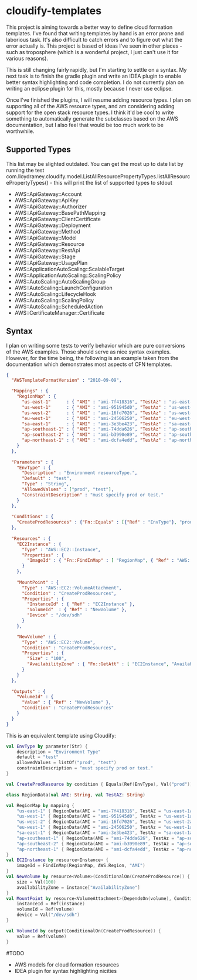 # cloudify-templates
This project is aiming towards a better way to define cloud formation templates. I've found that
writing templates by hand is an error prone and laborious task. It's also difficult to catch errors
and to figure out what the error actually is. This project is based of ideas I've seen in other places - 
such as troposphere (which is a wonderful project, I just can't use it for various reasons).

This is still changing fairly rapidly, but I'm starting to settle on a syntax. My next task is to finish the gradle
plugin and write an IDEA plugin to enable better syntax highlighting and code completion. I do not currently plan on
writing an eclipse plugin for this, mostly because I never use eclipse.

Once I've finished the plugins, I will resume adding resource types. I plan on supporting all of the AWS resource types,
and am considering adding support for the open stack resource types. I think it'd be cool to write something to automatically
generate the subclasses based on the AWS documentation, but I also feel that would be too much work to be worthwhile.

## Supported Types

This list may be slighted outdated. You can get the most up to date list by running the test
 com.lloydramey.cloudify.model.ListAllResourcePropertyTypes.listAllResourcePropertyTypes() - this will print the list of supported types to stdout
 
- AWS::ApiGateway::Account
- AWS::ApiGateway::ApiKey
- AWS::ApiGateway::Authorizer
- AWS::ApiGateway::BasePathMapping
- AWS::ApiGateway::ClientCertificate
- AWS::ApiGateway::Deployment
- AWS::ApiGateway::Method
- AWS::ApiGateway::Model
- AWS::ApiGateway::Resource
- AWS::ApiGateway::RestApi
- AWS::ApiGateway::Stage
- AWS::ApiGateway::UsagePlan
- AWS::ApplicationAutoScaling::ScalableTarget
- AWS::ApplicationAutoScaling::ScalingPolicy
- AWS::AutoScaling::AutoScalingGroup
- AWS::AutoScaling::LaunchConfiguration
- AWS::AutoScaling::LifecycleHook
- AWS::AutoScaling::ScalingPolicy
- AWS::AutoScaling::ScheduledAction
- AWS::CertificateManager::Certificate


## Syntax

I plan on writing some tests to verify behavior which are pure conversions of the AWS examples. Those should serve as 
nice syntax examples. However, for the time being, the following is an example taken from the documentation which 
demonstrates most aspects of CFN templates.

```json
{
  "AWSTemplateFormatVersion" : "2010-09-09",

  "Mappings" : {
    "RegionMap" : {
      "us-east-1"      : { "AMI" : "ami-7f418316", "TestAz" : "us-east-1a" },
      "us-west-1"      : { "AMI" : "ami-951945d0", "TestAz" : "us-west-1a" },
      "us-west-2"      : { "AMI" : "ami-16fd7026", "TestAz" : "us-west-2a" },
      "eu-west-1"      : { "AMI" : "ami-24506250", "TestAz" : "eu-west-1a" },
      "sa-east-1"      : { "AMI" : "ami-3e3be423", "TestAz" : "sa-east-1a" },
      "ap-southeast-1" : { "AMI" : "ami-74dda626", "TestAz" : "ap-southeast-1a" },
      "ap-southeast-2" : { "AMI" : "ami-b3990e89", "TestAz" : "ap-southeast-2a" },
      "ap-northeast-1" : { "AMI" : "ami-dcfa4edd", "TestAz" : "ap-northeast-1a" }
    }
  },
    
  "Parameters" : {
    "EnvType" : {
      "Description" : "Environment resourceType.",
      "Default" : "test",
      "Type" : "String",
      "AllowedValues" : ["prod", "test"],
      "ConstraintDescription" : "must specify prod or test."
    }
  },
  
  "Conditions" : {
    "CreateProdResources" : {"Fn::Equals" : [{"Ref" : "EnvType"}, "prod"]}
  },
  
  "Resources" : {
    "EC2Instance" : {
      "Type" : "AWS::EC2::Instance",
      "Properties" : {
        "ImageId" : { "Fn::FindInMap" : [ "RegionMap", { "Ref" : "AWS::Region" }, "AMI" ]}
      }
    },
    
    "MountPoint" : {
      "Type" : "AWS::EC2::VolumeAttachment",
      "Condition" : "CreateProdResources",
      "Properties" : {
        "InstanceId" : { "Ref" : "EC2Instance" },
        "VolumeId"  : { "Ref" : "NewVolume" },
        "Device" : "/dev/sdh"
      }
    },

    "NewVolume" : {
      "Type" : "AWS::EC2::Volume",
      "Condition" : "CreateProdResources",
      "Properties" : {
        "Size" : "100",
        "AvailabilityZone" : { "Fn::GetAtt" : [ "EC2Instance", "AvailabilityZone" ]}
      }
    }
  },
  
  "Outputs" : {
    "VolumeId" : {
      "Value" : { "Ref" : "NewVolume" }, 
      "Condition" : "CreateProdResources"
    }
  }  
}
```

This is an equivalent template using Cloudify:

```kotlin
val EnvType by parameter(Str) {
    description = "Environment Type"
    default = "test"
    allowedValues = listOf("prod", "test")
    constraintDescription = "must specify prod or test."
}

val CreateProdResource by condition { Equals(Ref(EnvType), Val("prod")) }

class RegionData(val AMI: String, val TestAZ: String)

val RegionMap by mapping {
    "us-east-1" { RegionData(AMI = "ami-7f418316", TestAZ = "us-east-1a") }
    "us-west-1" { RegionData(AMI = "ami-951945d0", TestAz = "us-west-1a") }
    "us-west-2" { RegionData(AMI = "ami-16fd7026", TestAz = "us-west-2a") }
    "eu-west-1" { RegionData(AMI = "ami-24506250", TestAz = "eu-west-1a") }
    "sa-east-1" { RegionData(AMI = "ami-3e3be423", TestAz = "sa-east-1a") }
    "ap-southeast-1" { RegionData(AMI = "ami-74dda626", TestAz = "ap-southeast-1a") }
    "ap-southeast-2" { RegionData(AMI = "ami-b3990e89", TestAz = "ap-southeast-2a") }
    "ap-northeast-1" { RegionData(AMI = "ami-dcfa4edd", TestAz = "ap-northeast-1a") }
}
val EC2Instance by resource<Instance> {
    imageId = FindInMap(RegionMap, AWS.Region, "AMI")
}
val NewVolume by resource<Volume>(ConditionalOn(CreateProdResource)) {
    size = Val(100)
    availabilityZone = instance["AvailabilityZone"]
}
val MountPoint by resource<VolumeAttachment>(DependsOn(volume), ConditionalOn(CreateProdResource)) {
    instanceId = Ref(instance)
    volumeId = Ref(volume)
    device = Val("/dev/sdh")
}

val VolumeId by output(ConditionalOn(CreateProdResource)) {
    value = Ref(volume)
}

```

#TODO
- AWS models for cloud formation resources
- IDEA plugin for syntax highlighting nicities
